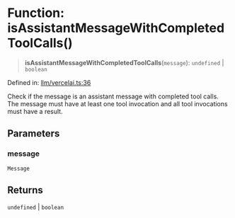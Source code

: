 # Function: isAssistantMessageWithCompletedToolCalls()

> **isAssistantMessageWithCompletedToolCalls**(`message`): `undefined` \| `boolean`

Defined in: [llm/vercelai.ts:36](https://github.com/GeoDaCenter/openassistant/blob/a5eebdb32e6bf1b6b4eedf634485568edcefaa57/packages/core/src/llm/vercelai.ts#L36)

Check if the message is an assistant message with completed tool calls.
The message must have at least one tool invocation and all tool invocations
must have a result.

## Parameters

### message

`Message`

## Returns

`undefined` \| `boolean`
